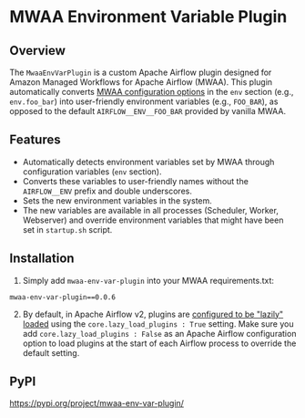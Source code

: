# MWAA Environment Variable Plugin

## Overview

The `MwaaEnvVarPlugin` is a custom Apache Airflow plugin designed for Amazon Managed Workflows for Apache Airflow (MWAA). 
This plugin automatically converts [MWAA configuration options](https://docs.aws.amazon.com/mwaa/latest/userguide/configuring-env-variables.html#configuring-env-variables-customizing) in the `env` section (e.g., `env.foo_bar`) into 
user-friendly environment variables (e.g., `FOO_BAR`), as opposed to the default `AIRFLOW__ENV__FOO_BAR` provided 
by vanilla MWAA.

## Features

- Automatically detects environment variables set by MWAA through configuration variables (`env` section).
- Converts these variables to user-friendly names without the `AIRFLOW__ENV` prefix and double underscores.
- Sets the new environment variables in the system.
- The new variables are available in all processes (Scheduler, Worker, Webserver) and override environment variables that might have been set in `startup.sh` script.

## Installation

1. Simply add `mwaa-env-var-plugin` into your MWAA requirements.txt:

```
mwaa-env-var-plugin==0.0.6
```

2. By default, in Apache Airflow v2, plugins are [configured to be "lazily" loaded](https://docs.aws.amazon.com/mwaa/latest/userguide/configuring-env-variables.html#configuring-2.0-airflow-override) using the `core.lazy_load_plugins : True` setting. 
Make sure you add `core.lazy_load_plugins : False` as an Apache Airflow configuration option to load plugins 
at the start of each Airflow process to override the default setting.

## PyPI

https://pypi.org/project/mwaa-env-var-plugin/
